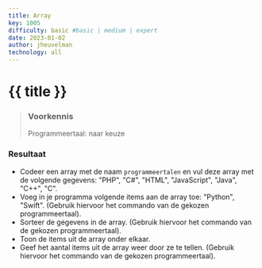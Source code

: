 ```yaml
---
title: Array
key: 1005
difficulty: basic #basic | medium | expert
date: 2023-01-02
author: jheuvelman
technology: all
---
```




# {{ title }}

> ### Voorkennis
> Programmeertaal: naar keuze

### Resultaat

- Codeer een array met de naam `programmeertalen` en vul deze array met
  de volgende gegevens: "PHP", "C#", "HTML", "JavaScript", "Java",
  "C++", "C".
- Voeg in je programma volgende items aan de array toe: "Python",
  "Swift". (Gebruik hiervoor het commando van de gekozen
  programmeertaal).
- Sorteer de gegevens in de array. (Gebruik hiervoor het commando van de
  gekozen programmeertaal).
- Toon de items uit de array onder elkaar.
- Geef het aantal items uit de array weer door ze te tellen. (Gebruik
  hiervoor het commando van de gekozen programmeertaal).
